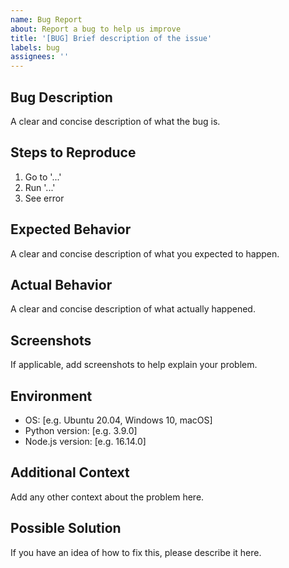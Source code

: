 ```yaml
---
name: Bug Report
about: Report a bug to help us improve
title: '[BUG] Brief description of the issue'
labels: bug
assignees: ''
---
```


## Bug Description
A clear and concise description of what the bug is.

## Steps to Reproduce
1. Go to '...'
2. Run '...'
3. See error

## Expected Behavior
A clear and concise description of what you expected to happen.

## Actual Behavior
A clear and concise description of what actually happened.

## Screenshots
If applicable, add screenshots to help explain your problem.

## Environment
- OS: [e.g. Ubuntu 20.04, Windows 10, macOS]
- Python version: [e.g. 3.9.0]
- Node.js version: [e.g. 16.14.0]

## Additional Context
Add any other context about the problem here.

## Possible Solution
If you have an idea of how to fix this, please describe it here.